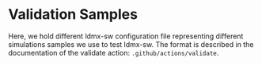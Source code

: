 # Validation Samples

Here, we hold different ldmx-sw configuration file representing different simulations samples we use to test ldmx-sw.
The format is described in the documentation of the validate action: `.github/actions/validate`.
